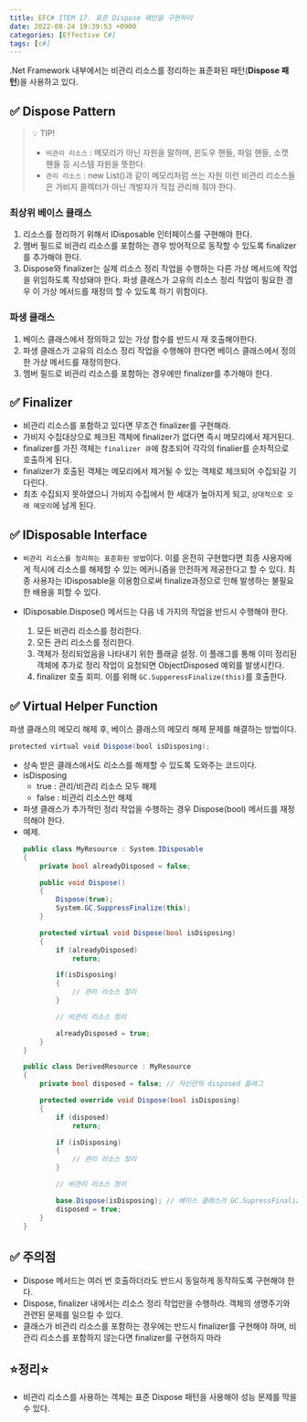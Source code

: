 ```yaml
---
title: EFC# ITEM 17. 표준 Dispose 패턴을 구현하라
date: 2022-08-24 19:39:53 +0900
categories: [Effective C#]
tags: [c#]
---
```



.Net Framework 내부에서는 비관리 리소스를 정리하는 표준화된 패턴(**Dispose 패턴**)을 사용하고 있다.

## ✅ Dispose Pattern

> 💡 TIP!
> - `비관리 리소스` : 메모리가 아닌 자원을 말하며, 윈도우 핸들, 파일 핸들, 소캣 핸들 등 시스템 자원을 뜻한다.
> - `관리 리소스` : new List<string>()과 같이 메모리처럼 쓰는 자원
> 이런 비관리 리소스들은 가비지 콜렉터가 아닌 개발자가 직접 관리해 줘야 한다.

### 최상위 베이스 클래스
1. 리소스를 정리하기 위해서 IDisposable 인터페이스를 구현해야 한다.
2. 멤버 필드로 비관리 리소스를 포함하는 경우 방어적으로 동작할 수 있도록 finalizer를 추가해야 한다.
3. Dispose와 finalizer는 실제 리소스 정리 작업을 수행하는 다른 가상 메서드에 작업을 위임하도록 작성돼야 한다. 파생 클래스가 고유의 리소스 정리 작업이 필요한 경우 이 가상 메서드를 재정의 할 수 있도록 하기 위함이다.

### 파생 클래스
1. 베이스 클래스에서 정의하고 있는 가상 함수를 반드시 재 호출해야한다.
2. 파생 클래스가 고유의 리소스 정리 작업을 수행해야 한다면 베이스 클래스에서 정의한 가상 메서드를 재정의한다.
3. 멤버 필드로 비관리 리소스를 포함하는 경우에만 finalizer를 추가해야 한다.


## ✅ Finalizer
- 비관리 리소스를 포함하고 있다면 무조건 finalizer를 구현해라.
- 가비지 수집대상으로 체크된 객체에 finalizer가 없다면 즉시 메모리에서 제거된다.
- finalizer를 가진 객체는 `finalizer 큐`에 참조되어 각각의 finalier를 순차적으로 호출하게 된다.
- finalizer가 호출된 객체는 메모리에서 제거될 수 있는 객체로 체크되어 수집되길 기다린다.
- 최초 수집되지 못하였으니 가비지 수집에서 한 세대가 높아지게 되고, `상대적으로 오래 메모리`에 남게 된다.

## ✅ IDisposable Interface
- `비관리 리소스를 정리하는 표준화된 방법`이다. 이를 온전히 구현했다면 최종 사용자에게 적시에 리소스를 해제할 수 있는 메커니즘을 안전하게 제공한다고 할 수 있다. 최종 사용자는 IDisposable을 이용함으로써 finalize과정으로 인해 발생하는 불필요한 배용을 피할 수 있다.

- IDisposable.Dispose() 메서드는 다음 네 가지의 작업을 반드시 수행해야 한다.
  1. 모든 비관리 리소스를 정리한다.
  2. 모든 관리 리소스를 정리한다.
  3. 객체가 정리되었음을 나타내기 위한 플래글 설정. 이 플래그를 통해 이미 정리된 객체에 추가로 정리 작업이 요청되면 ObjectDisposed 예외를 발생시킨다.
  4. finalizer 호출 회피. 이를 위해 `GC.SupperessFinalize(this)`를 호출한다.

## ✅ Virtual Helper Function

파생 클래스의 메모리 해제 후, 베이스 클래스의 메모리 해제 문제를 해결하는 방법이다.
```csharp
protected virtual void Dispose(bool isDisposing);
```
- 상속 받은 클래스에서도 리소스를 해제할 수 있도록 도와주는 코드이다.
- isDisposing 
  - true : 관리/비관리 리소스 모두 해제
  - false : 비관리 리소스만 해제
-  파생 클래스가 추가적인 정리 작업을 수행하는 경우 Dispose(bool) 메서드를 재정의해야 한다.
-  예제.
   ```csharp
   public class MyResource : System.IDisposable
   {
       private bool alreadyDisposed = false;
   
       public void Dispose()
       {
           Dispose(true);
           System.GC.SuppressFinalize(this);
       }
   
       protected virtual void Dispose(bool isDisposing)
       {
           if (alreadyDisposed)
               return;
   
           if(isDisposing)
           {
               // 관리 리소스 정리
           }
   
           // 비관리 리소스 정리
   
           alreadyDisposed = true;
       }
   }
   
   public class DerivedResource : MyResource
   {
       private bool disposed = false; // 자신만의 disposed 플래그
   
       protected override void Dispose(bool isDisposing)
       {
           if (disposed)
               return;
   
           if (isDisposing)
           {
               // 관리 리소스 정리
           }
   
           // 비관리 리소스 정리
   
           base.Dispose(isDisposing); // 베이스 클래스가 GC.SupressFinalize()를 호출한다.
           disposed = true;
       }
   }
   ```

## ✅ 주의점
 - Dispose 메서드는 여러 번 호출하더라도 반드시 동일하게 동작하도록 구현해야 한다.
 - Dispose, finalizer 내에서는 리소스 정리 작업만을 수행하라. 객체의 생명주기와 관련된 문제를 일으킬 수 있다.
 - 클래스가 비관리 리소스를 포함하는 경우에는 반드시 finalizer를 구현해야 하며, 비관리 리소스를 포함하지 않는다면 finalizer를 구현하지 마라

## ⭐정리⭐
- 비관리 리소스를 사용하는 객체는 표준 Dispose 패턴을 사용해야 성능 문제를 막을 수 있다.